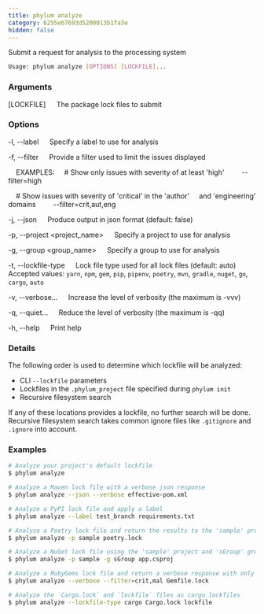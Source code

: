 ```yaml
---
title: phylum analyze
category: 6255e67693d5200013b1fa3e
hidden: false
---
```


Submit a request for analysis to the processing system

```sh
Usage: phylum analyze [OPTIONS] [LOCKFILE]...
```

### Arguments

[LOCKFILE]
&emsp; The package lock files to submit

### Options

-l, --label <label>
&emsp; Specify a label to use for analysis

-f, --filter <filter>
&emsp; Provide a filter used to limit the issues displayed

&nbsp;&nbsp;&nbsp;&nbsp;EXAMPLES:
&nbsp;&nbsp;&nbsp;&nbsp;\# Show only issues with severity of at least 'high'
&nbsp;&nbsp;&nbsp;&nbsp;&nbsp;&nbsp;&nbsp;&nbsp;--filter=high

&nbsp;&nbsp;&nbsp;&nbsp;\# Show issues with severity of 'critical' in the 'author'
&nbsp;&nbsp;&nbsp;&nbsp;and 'engineering' domains
&nbsp;&nbsp;&nbsp;&nbsp;&nbsp;&nbsp;&nbsp;&nbsp;--filter=crit,aut,eng

-j, --json
&emsp; Produce output in json format (default: false)

-p, --project <project_name>
&emsp; Specify a project to use for analysis

-g, --group <group_name>
&emsp; Specify a group to use for analysis

-t, --lockfile-type <type>
&emsp; Lock file type used for all lock files (default: auto)
&emsp; Accepted values: `yarn`, `npm`, `gem`, `pip`, `pipenv`, `poetry`, `mvn`, `gradle`, `nuget`, `go`, `cargo`, `auto`

-v, --verbose...
&emsp; Increase the level of verbosity (the maximum is -vvv)

-q, --quiet...
&emsp; Reduce the level of verbosity (the maximum is -qq)

-h, --help
&emsp; Print help

### Details

The following order is used to determine which lockfile will be analyzed:
 - CLI `--lockfile` parameters
 - Lockfiles in the `.phylum_project` file specified during `phylum init`
 - Recursive filesystem search

If any of these locations provides a lockfile, no further search will be done.
Recursive filesystem search takes common ignore files like `.gitignore` and
`.ignore` into account.

### Examples

```sh
# Analyze your project's default lockfile
$ phylum analyze

# Analyze a Maven lock file with a verbose json response
$ phylum analyze --json --verbose effective-pom.xml

# Analyze a PyPI lock file and apply a label
$ phylum analyze --label test_branch requirements.txt

# Analyze a Poetry lock file and return the results to the 'sample' project
$ phylum analyze -p sample poetry.lock

# Analyze a NuGet lock file using the 'sample' project and 'sGroup' group
$ phylum analyze -p sample -g sGroup app.csproj

# Analyze a RubyGems lock file and return a verbose response with only critical malware
$ phylum analyze --verbose --filter=crit,mal Gemfile.lock

# Analyze the `Cargo.lock` and `lockfile` files as cargo lockfiles
$ phylum analyze --lockfile-type cargo Cargo.lock lockfile
```
